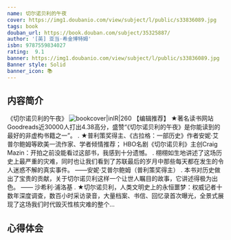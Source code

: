 ```yaml
---
name: 切尔诺贝利的午夜
cover: https://img1.doubanio.com/view/subject/l/public/s33836089.jpg
tags: book
douban_url: https://book.douban.com/subject/35325887/
author: '[英] 亚当·希金博特姆'
isbn: 9787559834027
rating:  9.1 
banner: https://img1.doubanio.com/view/subject/l/public/s33836089.jpg
Banner style: Solid
banner_icon: 📚
---
```

## 内容简介
《切尔诺贝利的午夜》
![bookcover|inlR|260](https://img1.doubanio.com/view/subject/l/public/s33836089.jpg)
【编辑推荐】
★著名读书网站Goodreads近30000人打出4.38高分，盛赞“《切尔诺贝利的午夜》是你能读到的最好的非虚构书籍之一”。
.
★普利策奖得主、《古拉格：一部历史》作者安妮·艾普尔鲍姆等欧美一流作家、学者倾情推荐；
HBO名剧《切尔诺贝利》主创Craig Mazin：开拍之前没能看过这部书，我感到十分遗憾。
.
栩栩如生地讲述了这场历史上最严重的灾难，同时也让我们看到了苏联最后的岁月中那些每天都在发生的令人迷惑不解的真实事件。
——安妮·艾普尔鲍姆（普利策奖得主）
.
本书对历史做出了宝贵的贡献，关于切尔诺贝利这样一个让世人瞩目的故事，它讲述得极为出色。
—— 沙希利·浦洛基
.
★切尔诺贝利，人类文明史上的永恒噩梦：权威记者十数年深度调查，数百小时采访录音，大量档案、书信、回忆录首次曝光，全景式展现了这场我们时代毁灭性核灾难的整个...

## 心得体会
